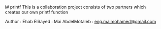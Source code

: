 i# printf
This is a collaboration project consists of two partners which creates our own printf function


Author :
Ehab ElSayed :
Mai AbdelMotaleb : eng.maimohamed@gmail.com
